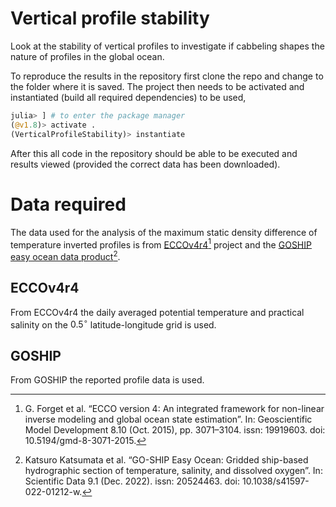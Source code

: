 # Vertical profile stability

Look at the stability of vertical profiles to investigate if cabbeling shapes the nature of profiles in the global ocean.

To reproduce the results in the repository first clone the repo and change to the folder where it is saved.
The project then needs to be activated and instantiated (build all required dependencies) to be used,

```julia
julia> ] # to enter the package manager
(@v1.8)> activate .
(VerticalProfileStability)> instantiate
```

After this all code in the repository should be able to be executed and results viewed (provided the correct data has been downloaded).

# Data required

The data used for the analysis of the maximum static density difference of temperature inverted profiles is from [ECCOv4r4](https://ecco-group.org/products-ECCO-V4r4.htm)[^1] project and the [GOSHIP easy ocean data product](https://cchdo.ucsd.edu/products/goship-easyocean)[^2].

## ECCOv4r4

From ECCOv4r4 the daily averaged potential temperature and practical salinity on the $0.5^{\circ}$ latitude-longitude grid is used.

## GOSHIP

From GOSHIP the reported profile data is used.

[^1]: G. Forget et al. “ECCO version 4: An integrated framework for non-linear inverse modeling and global ocean state estimation”. In: Geoscientific Model Development 8.10 (Oct. 2015), pp. 3071–3104. issn: 19919603. doi: 10.5194/gmd-8-3071-2015.

[^2]: Katsuro Katsumata et al. “GO-SHIP Easy Ocean: Gridded ship-based hydrographic section of temperature, salinity, and dissolved oxygen”. In: Scientific Data 9.1 (Dec. 2022). issn: 20524463. doi: 10.1038/s41597-022-01212-w.
